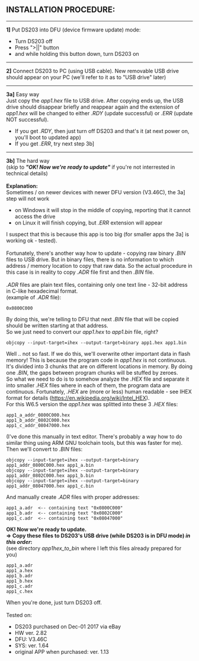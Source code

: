 ## INSTALLATION PROCEDURE:

----

**1]** Put DS203 into DFU (device firmware update) mode:
- Turn DS203 off
- Press ">||" button
- and while holding this button down, turn DS203 on

----

**2]** Connect DS203 to PC (using USB cable). New removable USB drive should appear on your PC (we'll refer to it as to "USB drive" later)

----

**3a]** Easy way  
Just copy the *app1.hex* file to USB drive. After copying ends up, the USB drive should disappear briefly and reappear again and the extension of *app1.hex* will be changed to either *.RDY* (update successful) or *.ERR* (update NOT successful).
- If you get *.RDY*, then just turn off DS203 and that's it (at next power on, you'll boot to updated app)  
- If you get *.ERR*, try next step 3b]

----

**3b]** The hard way  
(skip to ***"OK! Now we're ready to update"*** if you're not interrested in technical details)  
<br />
**Explanation:**  
Sometimes / on newer devices with newer DFU version (V3.46C), the 3a] step will not work
- on Windows it will stop in the middle of copying, reporting that it cannot access the drive
- on Linux it will finish copying, but *.ERR* extension will appear

I suspect that this is because this app is too big (for smaller apps the 3a] is working ok - tested).  
<br />
Fortunately, there's another way how to update - copying raw binary *.BIN* files to USB drive. But in binary files, there is no information to which address / memory location to copy that raw data. So the actual procedure in this case is in reality to copy *.ADR* file first and then *.BIN* file.  
<br />
*.ADR* files are plain text files, containing only one text line - 32-bit address in C-like hexadecimal format.  
(example of *.ADR* file):

    0x0800C000

By doing this, we're telling to DFU that next *.BIN* file that will be copied should be written starting at that address.  
So we just need to convert our *app1.hex* to *app1.bin* file, right?

    objcopy --input-target=ihex --output-target=binary app1.hex app1.bin

Well .. not so fast. If we do this, we'll overwrite other important data in flash memory! This is because the program code in *app1.hex* is not continuous. It's divided into 3 chunks that are on different locations in memory. By doing one *.BIN*, the gaps between program chunks will be stuffed by zeroes.  
So what we need to do is to somehow analyze the *.HEX* file and separate it into smaller *.HEX* files where in each of them, the program data are continuous. Fortunately, *.HEX* are (more or less) human readable - see IHEX format for details (https://en.wikipedia.org/wiki/Intel_HEX).  
For this W6.5 version the *app1.hex* was splitted into these 3 *.HEX* files:

    app1_a_addr_0800C000.hex
    app1_b_addr_0802C000.hex
    app1_c_addr_08047000.hex 

(I've done this manually in text editor. There's probably a way how to do similar thing using ARM GNU toolchain tools, but this was faster for me).  
Then we'll convert to *.BIN* files:

    objcopy --input-target=ihex --output-target=binary app1_addr_0800C000.hex app1_a.bin
    objcopy --input-target=ihex --output-target=binary app1_addr_0802C000.hex app1_b.bin
    objcopy --input-target=ihex --output-target=binary app1_addr_08047000.hex app1_c.bin

And manually create *.ADR* files with proper addresses:

    app1_a.adr  <-- containing text "0x0800C000"
    app1_b.adr  <-- containing text "0x0802C000"
    app1_c.adr  <-- containing text "0x08047000"

**OK! Now we're ready to update.  
=> Copy these files to DS203's USB drive (while DS203 is in DFU mode) _in this order_:**  
(see directory *app1hex_to_bin* where I left this files already prepared for you)

    app1_a.adr
    app1_a.hex
    app1_b.adr
    app1_b.hex
    app1_c.adr
    app1_c.hex

When you're done, just turn DS203 off.  
<br />
Tested on:  
- DS203 purchased on Dec-01 2017 via eBay
- HW ver. 2.82
- DFU: V3.46C
- SYS: ver. 1.64
- original APP when purchased: ver. 1.13
